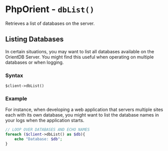 
# PhpOrient - `dbList()`

Retrieves a list of databases on the server.

## Listing Databases

In certain situations, you may want to list all databases available on the OrientDB Server.  You might find this useful when operating on multiple databases or when logging.

### Syntax

```
$client->dbList()
```

### Example

For instance, when developing a web application that servers multiple sites each with its own database, you might want to list the database names in your logs when the application starts.

```php
// LOOP OVER DATABASES AND ECHO NAMES
foreach ($client->dbList() as $db){
	echo "Database: $db";
}
```
